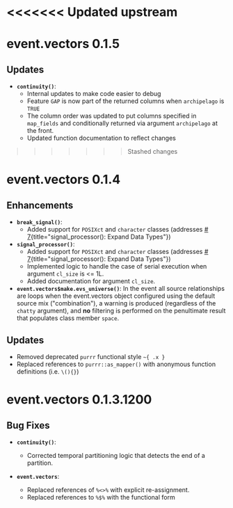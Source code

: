 <<<<<<< Updated upstream
=======
# event.vectors 0.1.5

## Updates
- **`continuity()`**:
   - Internal updates to make code easier to debug
   - Feature `GAP` is now part of the returned columns when `archipelago` is `TRUE`
   - The column order was updated to put columns specified in `map_fields` and conditionally returned via argument `archipelago` at the front.
   - Updated function documentation to reflect changes

>>>>>>> Stashed changes
# event.vectors 0.1.4

## Enhancements

- **`break_signal()`**: 
   - Added support for `POSIXct` and `character` classes (addresses [\# 7](https://github.com/delriaan/event.vectors/issues/7){title="signal_processor(): Expand Data Types"})
- **`signal_processor()`**: 
   - Added support for `POSIXct` and `character` classes (addresses [\# 7](https://github.com/delriaan/event.vectors/issues/7){title="signal_processor(): Expand Data Types"})
   - Implemented logic to handle the case of serial execution when argument `cl_size` is <= 1L.
   - Added documentation for argument `cl_size`.
- **`event.vectors$make.evs_universe()`**: In the event all source relationships are loops when the event.vectors object configured using the default source mix ("combination"), a warning is produced (regardless of the `chatty` argument), and **no** filtering is performed on the penultimate result that populates class member `space`.

## Updates
- Removed deprecated `purrr` functional style `~{ .x }`
- Replaced references to `purrr::as_mapper()` with anonymous function definitions (i.e. `\(){}`)

# event.vectors 0.1.3.1200

## Bug Fixes

- **`continuity()`**: 
   - Corrected temporal partitioning logic that detects the end of a partition.

- **`event.vectors`**:
   - Replaced references of `%<>%` with explicit re-assignment.
   - Replaced references to `%$%` with the functional form

